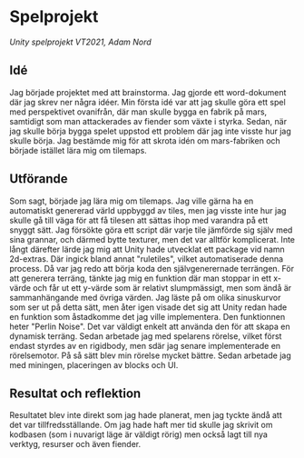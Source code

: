 # Spelprojekt
*Unity spelprojekt VT2021, Adam Nord*
## Idé
Jag började projektet med att brainstorma. Jag gjorde ett word-dokument där jag skrev ner några idéer. Min första idé var att jag skulle göra ett spel med perspektivet ovanifrån, där man skulle bygga en fabrik på mars, samtidigt som man attackerades av fiender som växte i styrka. Sedan, när jag skulle börja bygga spelet uppstod ett problem där jag inte visste hur jag skulle börja. Jag bestämde mig för att skrota idén om mars-fabriken och började istället lära mig om tilemaps.

## Utförande
Som sagt, började jag lära mig om tilemaps. Jag ville gärna ha en automatiskt genererad värld uppbyggd av tiles, men jag visste inte hur jag skulle gå till väga för att få tilesen att sättas ihop med varandra på ett snyggt sätt. Jag försökte göra ett script där varje tile jämförde sig själv med sina grannar, och därmed bytte texturer, men det var alltför komplicerat. Inte långt därefter lärde jag mig att Unity hade utvecklat ett package vid namn 2d-extras. Där ingick bland annat "ruletiles", vilket automatiserade denna process. Då var jag redo att börja koda den självgenerernade terrängen. För att generera terräng, tänkte jag mig en funktion där man stoppar in ett x-värde och får ut ett y-värde som är relativt slumpmässigt, men som ändå är sammanhängande med övriga värden. Jag läste på om olika sinuskurvor som ser ut på detta sätt, men åter igen visade det sig att Unity redan hade en funktion som åstadkomme det jag ville implementera. Den funktionnen heter "Perlin Noise". Det var väldigt enkelt att använda den för att skapa en dynamisk terräng. Sedan arbetade jag med spelarens rörelse, vilket först endast styrdes av en rigidbody, men sdär jag senare implementerade en rörelsemotor. På så sätt blev min rörelse mycket bättre. Sedan arbetade jag med miningen, placeringen av blocks och UI.

## Resultat och reflektion
Resultatet blev inte direkt som jag hade planerat, men jag tyckte ändå att det var tillfredsställande. Om jag hade haft mer tid skulle jag skrivit om kodbasen (som i nuvarigt läge är väldigt rörig) men också lagt till nya verktyg, resurser och även fiender.
